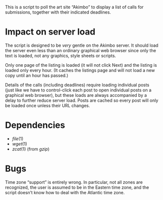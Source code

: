 This is a script to poll the art site “Akimbo” to display
a list of calls for submissions, together with their indicated deadlines.

Impact on server load
=====================

The script is designed to be *very* gentle on the Akimbo server.
It should load the server even less than an ordinary graphical web browser
since only the text is loaded, not any graphics, style sheets or scripts.

Only one page of the listing is loaded (it will not click Next)
and the listing is loaded only every hour.
(It caches the listings page and will not load a new copy until an hour has passed.)

Details of the calls (including deadlines)
require loading individual posts
(just like we have to control-click each post to open individual posts on a graphical web browser),
but these loads are always accompanied by a delay to further reduce server load.
Posts are cached so every post will only be loaded once unless their URL changes.

Dependencies
============

- *file*(1)
- *wget*(1)
- *zcat*(1) (from *gzip*)

Bugs
====

Time zone “support” is entirely wrong.
In particular, not all zones are recognized,
the user is assumed to be in the Eastern time zone,
and the script doesn’t know how to deal with the Atlantic time zone.
